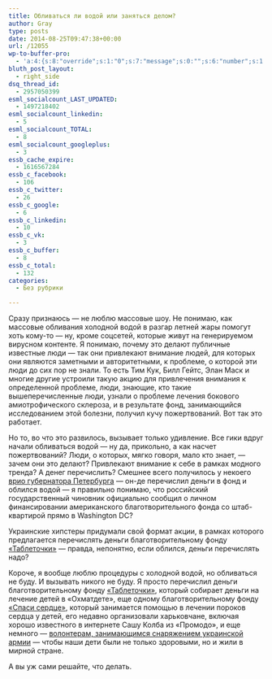 ```yaml
---
title: Обливаться ли водой или заняться делом?
author: Gray
type: posts
date: 2014-08-25T09:47:38+00:00
url: /12055
wp-to-buffer-pro:
  - 'a:4:{s:8:"override";s:1:"0";s:7:"message";s:0:"";s:6:"number";s:1:"1";s:16:"alternateMessage";s:0:"";}'
bluth_post_layout:
  - right_side
dsq_thread_id:
  - 2957050399
esml_socialcount_LAST_UPDATED:
  - 1497218402
esml_socialcount_linkedin:
  - 5
esml_socialcount_TOTAL:
  - 8
esml_socialcount_googleplus:
  - 3
essb_cache_expire:
  - 1616567284
essb_c_facebook:
  - 106
essb_c_twitter:
  - 26
essb_c_google:
  - 6
essb_c_linkedin:
  - 10
essb_c_vk:
  - 3
essb_c_buffer:
  - 8
essb_c_total:
  - 132
categories:
  - Без рубрики

---
```








Сразу признаюсь — не люблю массовые шоу. Не понимаю, как массовые обливания холодной водой в разгар летней жары помогут хоть кому-то — ну, кроме соцсетей, которые живут на генерируемом вирусном контенте. Я понимаю, почему это делают публичные известные люди — так они привлекают внимание людей, для которых они являются заметными и авторитетными, к проблеме, о которой эти люди до сих пор не знали. То есть Тим Кук, Билл Гейтс, Элан Маск и многие другие устроили такую акцию для привлечения внимания к определенной проблеме, люди, знающие, кто такие вышеперечисленные люди, узнали о проблеме лечения бокового амиотрофического склероза, и в результате фонд, занимающийся исследованием этой болезни, получил кучу пожертвований. Вот так это работает.

Но то, во что это развилось, вызывает только удивление. Все гики вдруг начали обливаться водой — ну да, прикольно, а как насчет пожертвований? Люди, о которых, мягко говоря, мало кто знает, — зачем они это делают? Привлекают внимание к себе в рамках модного тренда? А денег перечислить? Смешнее всего получилось у некоего <a href="http://lenta.ru/news/2014/08/25/ibc/" target="_blank">врио губернатора Петербурга</a> — он-де перечислил деньги в фонд и облился водой — я правильно понимаю, что российский государственный чиновник официально сообщил о личном финансировании американского благотворительного фонда со штаб-квартирой прямо в Washington DC?

Украинские хипстеры придумали свой формат акции, в рамках которого предлагается перечислять деньги благотворительному фонду <a href="http://tabletochki.org/" target="_blank">&#171;Таблеточки&#187;</a> — правда, непонятно, если облился, деньги перечислять надо?

Короче, я вообще люблю процедуры с холодной водой, но обливаться не буду. И вызывать никого не буду. Я просто перечислил деньги благотворительному фонду <a href="http://tabletochki.org/" target="_blank">&#171;Таблеточки&#187;</a>, который собирает деньги на лечение детей в &#171;Охматдете&#187;, еще одному благотворительному фонду <a href="http://save-heart.com.ua/" target="_blank">&#171;Спаси сердце&#187;</a>, который занимается помощью в лечении пороков сердца у детей, его недавно организовали харьковчане, включая хорошо известного в интернете Сашу Колба из &#171;Промодо&#187;, и еще немного — <a href="http://www.wings-phoenix.org.ua/" target="_blank">волонтерам, занимающимся снаряжением украинской армии</a> — чтобы наши дети были не только здоровыми, но и жили в мирной стране.

А вы уж сами решайте, что делать.